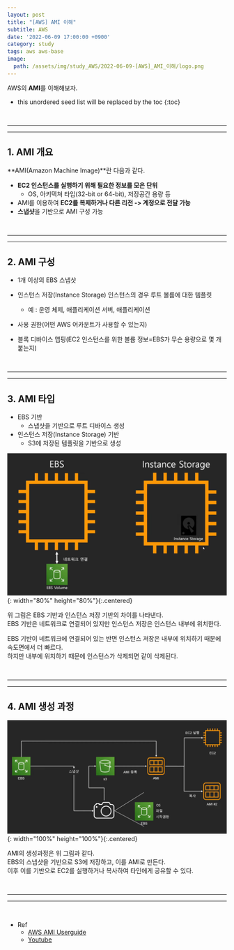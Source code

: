 ```yaml
---
layout: post
title: "[AWS] AMI 이해"
subtitle: AWS
date: '2022-06-09 17:00:00 +0900'
category: study
tags: aws aws-base
image:
  path: /assets/img/study_AWS/2022-06-09-[AWS]_AMI_이해/logo.png
---
```


AWS의 **AMI**를 이해해보자.

<!--more-->

* this unordered seed list will be replaced by the toc
{:toc}

<br>
<hr/>
<hr/>

## 1. AMI 개요

**AMI(Amazon Machine Image)**란 다음과 같다.

* **EC2 인스턴스를 실행하기 위해 필요한 정보를 모은 단위**
    + OS, 아키텍쳐 타입(32-bit or 64-bit), 저장공간 용량 등
* AMI를 이용하여 **EC2를 복제하거나 다른 리전 -> 계정으로 전달 가능**
* **스냅샷**을 기반으로 AMI 구성 가능


<br>
<hr/>
<hr/>

## 2. AMI 구성

* 1개 이상의 EBS 스냅샷

* 인스턴스 저장(Instance Storage) 인스턴스의 경우 루트 볼륨에 대한 템플릿
    + 예 : 운영 체제, 애플리케이션 서버, 애플리케이션

* 사용 권한(어떤 AWS 어카운트가 사용할 수 있는지)

* 블록 디바이스 맵핑(EC2 인스턴스를 위한 볼륨 정보=EBS가 무슨 용량으로 몇 개 붙는지)

<br>
<hr/>
<hr/>

## 3. AMI 타입

* EBS 기반
    + 스냅샷을 기반으로 루트 디바이스 생성
* 인스턴스 저장(Instance Storage) 기반
    + S3에 저장된 템플릿을 기반으로 생성

![AMI_types](/assets/img/study_AWS/2022-06-09-[AWS]_AMI_이해/AMI_types.png){: width="80%" height="80%"}{:.centered}

위 그림은 EBS 기반과 인스턴스 저장 기반의 차이를 나타낸다.<br>
EBS 기반은 네트워크로 연결되어 있지만 인스턴스 저장은 인스턴스 내부에 위치한다.

EBS 기반이 네트워크에 연결되어 있는 반면 인스턴스 저장은 내부에 위치하기 때문에 속도면에서 더 빠르다.<br>
하지만 내부에 위치하기 때문에 인스턴스가 삭제되면 같이 삭제된다.

<br>
<hr/>
<hr/>

## 4. AMI 생성 과정

![AMI_making](/assets/img/study_AWS/2022-06-09-[AWS]_AMI_이해/AMI_making.png){: width="100%" height="100%"}{:.centered}

AMI의 생성과정은 위 그림과 같다.<br>
EBS의 스냅샷을 기반으로 S3에 저장하고, 이를 AMI로 만든다.<br>
이후 이를 기반으로 EC2를 실행하거나 복사하여 타인에게 공유할 수 있다.

<br>
<hr/>
<hr/>
<br>

* Ref
  - [AWS AMI Userguide](https://docs.aws.amazon.com/ko_kr/AWSEC2/latest/UserGuide/AMIs.html)
  - [Youtube](https://youtu.be/N8TB_6AbaM4)